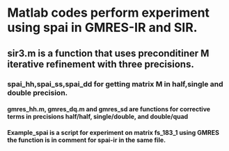 
# Matlab codes perform experiment using spai in GMRES-IR and SIR.
## sir3.m is a function that uses preconditiner M iterative refinement with three precisions.
### spai_hh,spai_ss,spai_dd for getting matrix M in half,single and double precision.
#### gmres_hh.m, gmres_dq.m and gmres_sd are functions for corrective terms in precisions half/half, single/double, and double/quad 
#### Example_spai is a script for experiment on matrix fs_183_1 using GMRES the function is in comment for spai-ir in the same file.  
